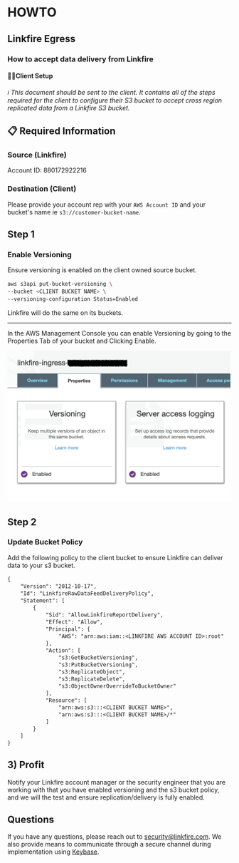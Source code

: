 # HOWTO

## Linkfire Egress

### How to accept data delivery from Linkfire

#### 👩‍💼Client Setup

*ℹ️ This document should be sent to the client. It contains all of the steps required for the client to configure their S3 bucket to accept cross region replicated data from a Linkfire S3 bucket.*






## 📋 Required Information

### Source (Linkfire)
Account ID: 880172922216

### Destination (Client)
Please provide your account rep with your `AWS Account ID` and your bucket's name ie `s3://customer-bucket-name`.


## Step 1

### Enable Versioning

Ensure versioning is enabled on the client owned source bucket.

```bash
aws s3api put-bucket-versioning \
--bucket <CLIENT BUCKET NAME> \
--versioning-configuration Status=Enabled
```

Linkfire will do the same on its buckets.

---

In the AWS Management Console you can enable Versioning by going to the Properties Tab of your bucket and Clicking Enable.

![Screen Shot 2020-10-22 at 12.00.40 PM](versioning.png?raw=true)

## Step 2

### Update Bucket Policy

Add the following policy to the client bucket to ensure Linkfire can deliver data to your s3 bucket.

```
{
    "Version": "2012-10-17",
    "Id": "LinkfireRawDataFeedDeliveryPolicy",
    "Statement": [
        {
            "Sid": "AllowLinkfireReportDelivery",
            "Effect": "Allow",
            "Principal": {
                "AWS": "arn:aws:iam::<LINKFIRE AWS ACCOUNT ID>:root"
            },
            "Action": [
                "s3:GetBucketVersioning",
                "s3:PutBucketVersioning",
                "s3:ReplicateObject",
                "s3:ReplicateDelete",
                "s3:ObjectOwnerOverrideToBucketOwner"
            ],
            "Resource": [
                "arn:aws:s3:::<CLIENT BUCKET NAME>",
                "arn:aws:s3:::<CLIENT BUCKET NAME>/*"
            ]
        }
    ]
}
```

## 3) Profit
Notify your Linkfire account manager or the security engineer that you are working with that you have enabled versioning and the s3 bucket policy, and we will the test and ensure replication/delivery is fully enabled.


## Questions

If you have any questions, please reach out to [security@linkfire.com](mailto:security@linkfire.com). We also provide means to communicate through a secure channel during implementation using [Keybase](https://keybase.io/linkfiresec). 
